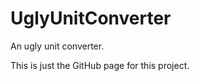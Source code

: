 UglyUnitConverter
=================

An ugly unit converter.

This is just the GitHub page for this project.
